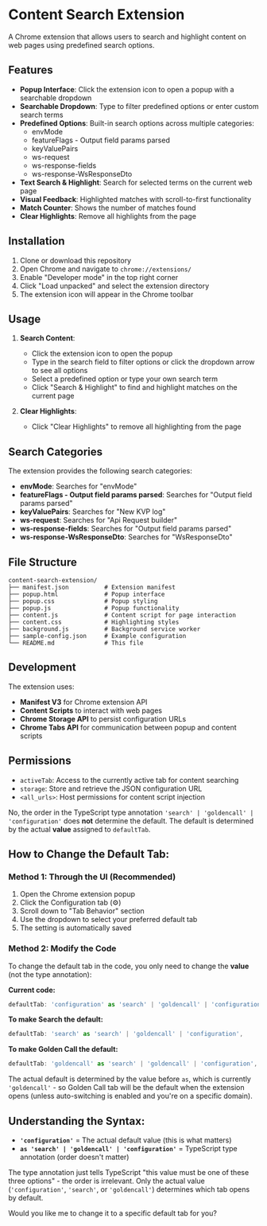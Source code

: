 # Content Search Extension

A Chrome extension that allows users to search and highlight content on web pages using predefined search options.

## Features

- **Popup Interface**: Click the extension icon to open a popup with a searchable dropdown
- **Searchable Dropdown**: Type to filter predefined options or enter custom search terms
- **Predefined Options**: Built-in search options across multiple categories:
  - envMode
  - featureFlags - Output field params parsed
  - keyValuePairs
  - ws-request
  - ws-response-fields
  - ws-response-WsResponseDto
- **Text Search & Highlight**: Search for selected terms on the current web page
- **Visual Feedback**: Highlighted matches with scroll-to-first functionality
- **Match Counter**: Shows the number of matches found
- **Clear Highlights**: Remove all highlights from the page

## Installation

1. Clone or download this repository
2. Open Chrome and navigate to `chrome://extensions/`
3. Enable "Developer mode" in the top right corner
4. Click "Load unpacked" and select the extension directory
5. The extension icon will appear in the Chrome toolbar

## Usage

1. **Search Content**:
   - Click the extension icon to open the popup
   - Type in the search field to filter options or click the dropdown arrow to see all options
   - Select a predefined option or type your own search term
   - Click "Search & Highlight" to find and highlight matches on the current page

2. **Clear Highlights**:
   - Click "Clear Highlights" to remove all highlighting from the page

## Search Categories

The extension provides the following search categories:

- **envMode**: Searches for "envMode"
- **featureFlags - Output field params parsed**: Searches for "Output field params parsed"
- **keyValuePairs**: Searches for "New KVP log"
- **ws-request**: Searches for "Api Request builder"
- **ws-response-fields**: Searches for "Output field params parsed"
- **ws-response-WsResponseDto**: Searches for "WsResponseDto"

## File Structure

```
content-search-extension/
├── manifest.json          # Extension manifest
├── popup.html             # Popup interface
├── popup.css              # Popup styling
├── popup.js               # Popup functionality
├── content.js             # Content script for page interaction
├── content.css            # Highlighting styles
├── background.js          # Background service worker
├── sample-config.json     # Example configuration
└── README.md              # This file
```

## Development

The extension uses:
- **Manifest V3** for Chrome extension API
- **Content Scripts** to interact with web pages
- **Chrome Storage API** to persist configuration URLs
- **Chrome Tabs API** for communication between popup and content scripts

## Permissions

- `activeTab`: Access to the currently active tab for content searching
- `storage`: Store and retrieve the JSON configuration URL
- `<all_urls>`: Host permissions for content script injection




No, the order in the TypeScript type annotation `'search' | 'goldencall' | 'configuration'` does **not** determine the default. The default is determined by the actual **value** assigned to `defaultTab`.

## **How to Change the Default Tab:**

### **Method 1: Through the UI (Recommended)**
1. Open the Chrome extension popup
2. Click the Configuration tab (⚙️)
3. Scroll down to "Tab Behavior" section
4. Use the dropdown to select your preferred default tab
5. The setting is automatically saved

### **Method 2: Modify the Code**
To change the default tab in the code, you only need to change the **value** (not the type annotation):

**Current code:**
```typescript
defaultTab: 'configuration' as 'search' | 'goldencall' | 'configuration',
```

**To make Search the default:**
```typescript
defaultTab: 'search' as 'search' | 'goldencall' | 'configuration',
```

**To make Golden Call the default:**
```typescript
defaultTab: 'goldencall' as 'search' | 'goldencall' | 'configuration',
```

The actual default is determined by the value before `as`, which is currently `'goldencall'` - so Golden Call tab will be the default when the extension opens (unless auto-switching is enabled and you're on a specific domain).

## **Understanding the Syntax:**

- **`'configuration'`** = The actual default value (this is what matters)
- **`as 'search' | 'goldencall' | 'configuration'`** = TypeScript type annotation (order doesn't matter)

The type annotation just tells TypeScript "this value must be one of these three options" - the order is irrelevant. Only the actual value (`'configuration'`, `'search'`, or `'goldencall'`) determines which tab opens by default.

Would you like me to change it to a specific default tab for you?

